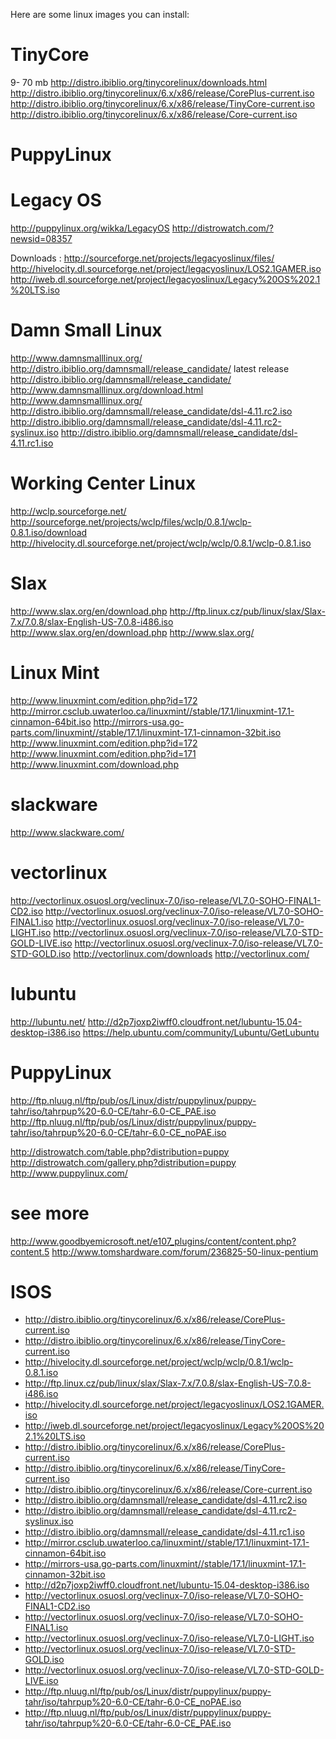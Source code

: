 Here are some linux images you can install:

TinyCore
========
9- 70 mb
http://distro.ibiblio.org/tinycorelinux/downloads.html
http://distro.ibiblio.org/tinycorelinux/6.x/x86/release/CorePlus-current.iso
http://distro.ibiblio.org/tinycorelinux/6.x/x86/release/TinyCore-current.iso
http://distro.ibiblio.org/tinycorelinux/6.x/x86/release/Core-current.iso

PuppyLinux
==========

Legacy OS 
=========
http://puppylinux.org/wikka/LegacyOS
http://distrowatch.com/?newsid=08357

Downloads :
http://sourceforge.net/projects/legacyoslinux/files/
http://hivelocity.dl.sourceforge.net/project/legacyoslinux/LOS2.1GAMER.iso
http://iweb.dl.sourceforge.net/project/legacyoslinux/Legacy%20OS%202.1%20LTS.iso

Damn Small Linux
================
http://www.damnsmalllinux.org/
http://distro.ibiblio.org/damnsmall/release_candidate/ latest release
http://distro.ibiblio.org/damnsmall/release_candidate/
http://www.damnsmalllinux.org/download.html
http://www.damnsmalllinux.org/
http://distro.ibiblio.org/damnsmall/release_candidate/dsl-4.11.rc2.iso
http://distro.ibiblio.org/damnsmall/release_candidate/dsl-4.11.rc2-syslinux.iso
http://distro.ibiblio.org/damnsmall/release_candidate/dsl-4.11.rc1.iso

Working Center Linux
====================
http://wclp.sourceforge.net/
http://sourceforge.net/projects/wclp/files/wclp/0.8.1/wclp-0.8.1.iso/download
http://hivelocity.dl.sourceforge.net/project/wclp/wclp/0.8.1/wclp-0.8.1.iso


Slax
====
http://www.slax.org/en/download.php
http://ftp.linux.cz/pub/linux/slax/Slax-7.x/7.0.8/slax-English-US-7.0.8-i486.iso
http://www.slax.org/en/download.php
http://www.slax.org/

Linux Mint
==========
http://www.linuxmint.com/edition.php?id=172
http://mirror.csclub.uwaterloo.ca/linuxmint//stable/17.1/linuxmint-17.1-cinnamon-64bit.iso
http://mirrors-usa.go-parts.com/linuxmint//stable/17.1/linuxmint-17.1-cinnamon-32bit.iso
http://www.linuxmint.com/edition.php?id=172
http://www.linuxmint.com/edition.php?id=171
http://www.linuxmint.com/download.php

slackware
=========
http://www.slackware.com/

vectorlinux
===========
http://vectorlinux.osuosl.org/veclinux-7.0/iso-release/VL7.0-SOHO-FINAL1-CD2.iso
http://vectorlinux.osuosl.org/veclinux-7.0/iso-release/VL7.0-SOHO-FINAL1.iso
http://vectorlinux.osuosl.org/veclinux-7.0/iso-release/VL7.0-LIGHT.iso
http://vectorlinux.osuosl.org/veclinux-7.0/iso-release/VL7.0-STD-GOLD-LIVE.iso
http://vectorlinux.osuosl.org/veclinux-7.0/iso-release/VL7.0-STD-GOLD.iso
http://vectorlinux.com/downloads
http://vectorlinux.com/

lubuntu
=======
http://lubuntu.net/
http://d2p7joxp2iwff0.cloudfront.net/lubuntu-15.04-desktop-i386.iso
https://help.ubuntu.com/community/Lubuntu/GetLubuntu

PuppyLinux
==========
http://ftp.nluug.nl/ftp/pub/os/Linux/distr/puppylinux/puppy-tahr/iso/tahrpup%20-6.0-CE/tahr-6.0-CE_PAE.iso
http://ftp.nluug.nl/ftp/pub/os/Linux/distr/puppylinux/puppy-tahr/iso/tahrpup%20-6.0-CE/tahr-6.0-CE_noPAE.iso

http://distrowatch.com/table.php?distribution=puppy
http://distrowatch.com/gallery.php?distribution=puppy
http://www.puppylinux.com/

see more
========
http://www.goodbyemicrosoft.net/e107_plugins/content/content.php?content.5
http://www.tomshardware.com/forum/236825-50-linux-pentium

ISOS
====== 

* http://distro.ibiblio.org/tinycorelinux/6.x/x86/release/CorePlus-current.iso
* http://distro.ibiblio.org/tinycorelinux/6.x/x86/release/TinyCore-current.iso
* http://hivelocity.dl.sourceforge.net/project/wclp/wclp/0.8.1/wclp-0.8.1.iso
* http://ftp.linux.cz/pub/linux/slax/Slax-7.x/7.0.8/slax-English-US-7.0.8-i486.iso
* http://hivelocity.dl.sourceforge.net/project/legacyoslinux/LOS2.1GAMER.iso
* http://iweb.dl.sourceforge.net/project/legacyoslinux/Legacy%20OS%202.1%20LTS.iso
* http://distro.ibiblio.org/tinycorelinux/6.x/x86/release/CorePlus-current.iso
* http://distro.ibiblio.org/tinycorelinux/6.x/x86/release/TinyCore-current.iso
* http://distro.ibiblio.org/tinycorelinux/6.x/x86/release/Core-current.iso
* http://distro.ibiblio.org/damnsmall/release_candidate/dsl-4.11.rc2.iso
* http://distro.ibiblio.org/damnsmall/release_candidate/dsl-4.11.rc2-syslinux.iso
* http://distro.ibiblio.org/damnsmall/release_candidate/dsl-4.11.rc1.iso
* http://mirror.csclub.uwaterloo.ca/linuxmint//stable/17.1/linuxmint-17.1-cinnamon-64bit.iso
* http://mirrors-usa.go-parts.com/linuxmint//stable/17.1/linuxmint-17.1-cinnamon-32bit.iso
* http://d2p7joxp2iwff0.cloudfront.net/lubuntu-15.04-desktop-i386.iso
* http://vectorlinux.osuosl.org/veclinux-7.0/iso-release/VL7.0-SOHO-FINAL1-CD2.iso
* http://vectorlinux.osuosl.org/veclinux-7.0/iso-release/VL7.0-SOHO-FINAL1.iso
* http://vectorlinux.osuosl.org/veclinux-7.0/iso-release/VL7.0-LIGHT.iso
* http://vectorlinux.osuosl.org/veclinux-7.0/iso-release/VL7.0-STD-GOLD.iso
* http://vectorlinux.osuosl.org/veclinux-7.0/iso-release/VL7.0-STD-GOLD-LIVE.iso
* http://ftp.nluug.nl/ftp/pub/os/Linux/distr/puppylinux/puppy-tahr/iso/tahrpup%20-6.0-CE/tahr-6.0-CE_noPAE.iso
* http://ftp.nluug.nl/ftp/pub/os/Linux/distr/puppylinux/puppy-tahr/iso/tahrpup%20-6.0-CE/tahr-6.0-CE_PAE.iso
